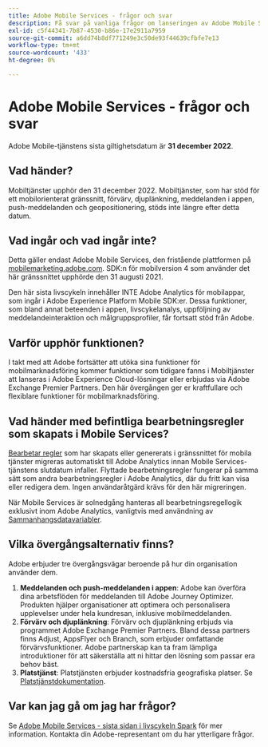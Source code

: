 ```yaml
---
title: Adobe Mobile Services - frågor och svar
description: Få svar på vanliga frågor om lanseringen av Adobe Mobile Services.
exl-id: c5f44341-7b87-4530-b86e-17e2911a7959
source-git-commit: a6dd74b8df771249e3c50de93f44639cfbfe7e13
workflow-type: tm+mt
source-wordcount: '433'
ht-degree: 0%

---
```


# Adobe Mobile Services - frågor och svar

Adobe Mobile-tjänstens sista giltighetsdatum är **31 december 2022**.

## Vad händer?

Mobiltjänster upphör den 31 december 2022. Mobiltjänster, som har stöd för ett mobilorienterat gränssnitt, förvärv, djuplänkning, meddelanden i appen, push-meddelanden och geopositionering, stöds inte längre efter detta datum.

## Vad ingår och vad ingår inte?

Detta gäller endast Adobe Mobile Services, den fristående plattformen på [mobilemarketing.adobe.com](https://mobilemarketing.adobe.com). SDK:n för mobilversion 4 som använder det här gränssnittet upphörde den 31 augusti 2021.

Den här sista livscykeln innehåller INTE Adobe Analytics för mobilappar, som ingår i Adobe Experience Platform Mobile SDK:er. Dessa funktioner, som bland annat beteenden i appen, livscykelanalys, uppföljning av meddelandeinteraktion och målgruppsprofiler, får fortsatt stöd från Adobe.

## Varför upphör funktionen?

I takt med att Adobe fortsätter att utöka sina funktioner för mobilmarknadsföring kommer funktioner som tidigare fanns i Mobiltjänster att lanseras i Adobe Experience Cloud-lösningar eller erbjudas via Adobe Exchange Premier Partners. Den här övergången ger er kraftfullare och flexiblare funktioner för mobilmarknadsföring.

## Vad händer med befintliga bearbetningsregler som skapats i Mobile Services?

[Bearbetar regler](https://experienceleague.adobe.com/docs/analytics/admin/admin-tools/processing-rules/processing-rules.html) som har skapats eller genererats i gränssnittet för mobila tjänster migreras automatiskt till Adobe Analytics innan Mobile Services-tjänstens slutdatum infaller. Flyttade bearbetningsregler fungerar på samma sätt som andra bearbetningsregler i Adobe Analytics, där du fritt kan visa eller redigera dem. Ingen användaråtgärd krävs för den här migreringen.

När Mobile Services är solnedgång hanteras all bearbetningsregellogik exklusivt inom Adobe Analytics, vanligtvis med användning av [Sammanhangsdatavariabler](https://experienceleague.adobe.com/docs/analytics/implementation/vars/page-vars/contextdata.html).

## Vilka övergångsalternativ finns?

Adobe erbjuder tre övergångsvägar beroende på hur din organisation använder dem.

1. **Meddelanden och push-meddelanden i appen**: Adobe kan överföra dina arbetsflöden för meddelanden till Adobe Journey Optimizer. Produkten hjälper organisationer att optimera och personalisera upplevelser under hela kundresan, inklusive mobilmeddelanden.
1. **Förvärv och djuplänkning**: Förvärv och djuplänkning erbjuds via programmet Adobe Exchange Premier Partners. Bland dessa partners finns Adjust, AppsFlyer och Branch, som erbjuder omfattande förvärvsfunktioner. Adobe partnerskap kan ta fram lämpliga introduktioner för att säkerställa att ni hittar den lösning som passar era behov bäst.
1. **Platstjänst**: Platstjänsten erbjuder kostnadsfria geografiska platser. Se [Platstjänstdokumentation](https://experienceleague.adobe.com/docs/places/using/home.html).

## Var kan jag gå om jag har frågor?

Se [Adobe Mobile Services - sista sidan i livscykeln Spark](https://spark.adobe.com/page/C6D30y09zaRpD/) för mer information. Kontakta din Adobe-representant om du har ytterligare frågor.
